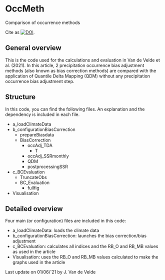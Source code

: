 # OccMeth
Comparison of occurrence methods

Cite as [![DOI](https://zenodo.org/badge/372773874.svg)](https://zenodo.org/badge/latestdoi/372773874).


## General overview

This is the code used for the calculations and evaluation in Van de Velde et al. (2021). 
In this article, 2 precipitation occurrence bias adjustment methods (also known as bias correction methods) are compared with the application of Quantile Delta Mapping (QDM) without any precipitation occurrence bias adjustment step.

## Structure

In this code, you can find the following files. An explanation and the dependency is included in each file.

* a_loadClimateData
* b_configurationBiasCorrection
  * prepareBiasdata
  * BiasCorrection
      * occAdj_TDA
        * T
      * occAdj_SSRmonthly
      * QDM
      * postprocessingSSR
* c_BCEvaluation
  * TruncateObs
  * BC_Evaluation
    * fullfig
* Visualisation

## Detailed overview

Four main (or configuration) files are included in this code:
* a_loadClimateData: loads the climate data
* b_configurationBiasCorrection: launches the bias correction/bias adjustment
* c_BCEvaluation: calculates all indices and the RB_O and RB_MB values as used in the article
* Visualisation: uses the RB_O and RB_MB values calculated to make the graphs used in the article

Last update on 01/06/'21 by J. Van de Velde

